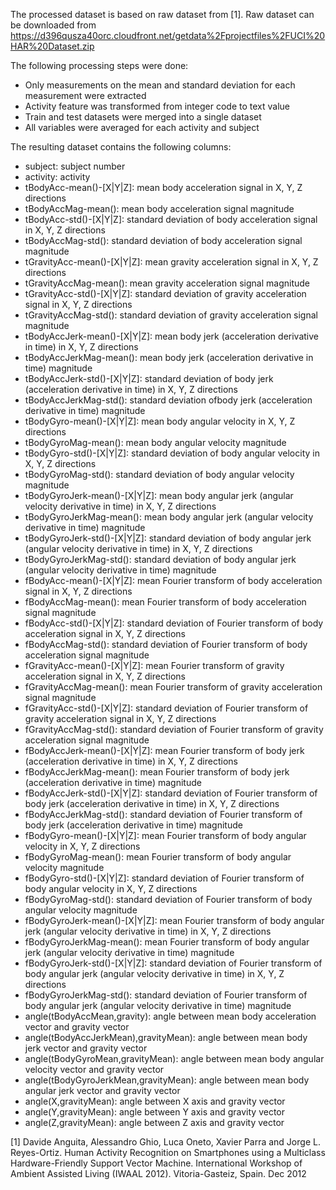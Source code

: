 The processed dataset is based on raw dataset from [1].
Raw dataset can be downloaded from
https://d396qusza40orc.cloudfront.net/getdata%2Fprojectfiles%2FUCI%20HAR%20Dataset.zip

The following processing steps were done:
* Only measurements on the mean and standard deviation for each measurement were extracted
* Activity feature was transformed from integer code to text value
* Train and test datasets were merged into a single dataset
* All variables were averaged for each activity and subject

The resulting dataset contains the following columns:
* subject: subject number
* activity: activity
* tBodyAcc-mean()-[X|Y|Z]: mean body acceleration signal in X, Y, Z directions
* tBodyAccMag-mean(): mean body acceleration signal magnitude
* tBodyAcc-std()-[X|Y|Z]: standard deviation of body acceleration signal in X, Y, Z directions
* tBodyAccMag-std(): standard deviation of body acceleration signal magnitude
* tGravityAcc-mean()-[X|Y|Z]: mean gravity acceleration signal in X, Y, Z directions
* tGravityAccMag-mean(): mean gravity acceleration signal magnitude
* tGravityAcc-std()-[X|Y|Z]: standard deviation of gravity acceleration signal in X, Y, Z directions
* tGravityAccMag-std(): standard deviation of gravity acceleration signal magnitude
* tBodyAccJerk-mean()-[X|Y|Z]: mean body jerk (acceleration derivative in time) in X, Y, Z directions
* tBodyAccJerkMag-mean(): mean body jerk (acceleration derivative in time) magnitude
* tBodyAccJerk-std()-[X|Y|Z]: standard deviation of body jerk (acceleration derivative in time) in X, Y, Z directions
* tBodyAccJerkMag-std(): standard deviation ofbody jerk (acceleration derivative in time) magnitude
* tBodyGyro-mean()-[X|Y|Z]: mean body angular velocity in X, Y, Z directions
* tBodyGyroMag-mean(): mean body angular velocity magnitude
* tBodyGyro-std()-[X|Y|Z]: standard deviation of body angular velocity in X, Y, Z directions
* tBodyGyroMag-std(): standard deviation of body angular velocity magnitude
* tBodyGyroJerk-mean()-[X|Y|Z]: mean body angular jerk (angular velocity derivative in time) in X, Y, Z directions
* tBodyGyroJerkMag-mean(): mean body angular jerk (angular velocity derivative in time) magnitude
* tBodyGyroJerk-std()-[X|Y|Z]: standard deviation of body angular jerk (angular velocity derivative in time) in X, Y, Z directions
* tBodyGyroJerkMag-std(): standard deviation of body angular jerk (angular velocity derivative in time) magnitude
* fBodyAcc-mean()-[X|Y|Z]: mean Fourier transform of body acceleration signal in X, Y, Z directions
* fBodyAccMag-mean(): mean Fourier transform of body acceleration signal magnitude
* fBodyAcc-std()-[X|Y|Z]: standard deviation of Fourier transform of body acceleration signal in X, Y, Z directions
* fBodyAccMag-std(): standard deviation of Fourier transform of body acceleration signal magnitude
* fGravityAcc-mean()-[X|Y|Z]: mean Fourier transform of gravity acceleration signal in X, Y, Z directions
* fGravityAccMag-mean(): mean Fourier transform of gravity acceleration signal magnitude
* fGravityAcc-std()-[X|Y|Z]: standard deviation of Fourier transform of gravity acceleration signal in X, Y, Z directions
* fGravityAccMag-std(): standard deviation of Fourier transform of gravity acceleration signal magnitude
* fBodyAccJerk-mean()-[X|Y|Z]: mean Fourier transform of body jerk (acceleration derivative in time) in X, Y, Z directions
* fBodyAccJerkMag-mean(): mean Fourier transform of body jerk (acceleration derivative in time) magnitude
* fBodyAccJerk-std()-[X|Y|Z]: standard deviation of Fourier transform of body jerk (acceleration derivative in time) in X, Y, Z directions
* fBodyAccJerkMag-std(): standard deviation of Fourier transform of body jerk (acceleration derivative in time) magnitude
* fBodyGyro-mean()-[X|Y|Z]: mean Fourier transform of body angular velocity in X, Y, Z directions
* fBodyGyroMag-mean(): mean Fourier transform of body angular velocity magnitude
* fBodyGyro-std()-[X|Y|Z]: standard deviation of Fourier transform of body angular velocity in X, Y, Z directions
* fBodyGyroMag-std(): standard deviation of Fourier transform of body angular velocity magnitude
* fBodyGyroJerk-mean()-[X|Y|Z]: mean Fourier transform of body angular jerk (angular velocity derivative in time) in X, Y, Z directions
* fBodyGyroJerkMag-mean(): mean Fourier transform of body angular jerk (angular velocity derivative in time) magnitude
* fBodyGyroJerk-std()-[X|Y|Z]: standard deviation of Fourier transform of body angular jerk (angular velocity derivative in time) in X, Y, Z directions
* fBodyGyroJerkMag-std(): standard deviation of Fourier transform of body angular jerk (angular velocity derivative in time) magnitude
* angle(tBodyAccMean,gravity): angle between mean body acceleration vector and gravity vector
* angle(tBodyAccJerkMean),gravityMean): angle between mean body jerk vector and gravity vector
* angle(tBodyGyroMean,gravityMean): angle between mean body angular velocity vector and gravity vector 
* angle(tBodyGyroJerkMean,gravityMean): angle between mean body angular jerk vector and gravity vector 
* angle(X,gravityMean): angle between X axis and gravity vector 
* angle(Y,gravityMean): angle between Y axis and gravity vector 
* angle(Z,gravityMean): angle between Z axis and gravity vector 

[1] Davide Anguita, Alessandro Ghio, Luca Oneto, Xavier Parra and Jorge L. Reyes-Ortiz. Human Activity Recognition on Smartphones using a Multiclass Hardware-Friendly Support Vector Machine. International Workshop of Ambient Assisted Living (IWAAL 2012). Vitoria-Gasteiz, Spain. Dec 2012
